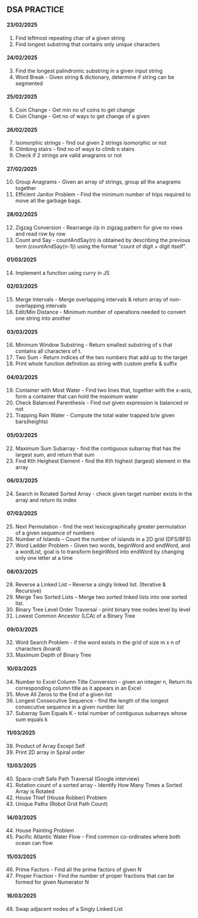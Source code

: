 ## DSA PRACTICE

#### 23/02/2025
1. Find leftmost repeating char of a given string
2. Find longest substring that contains only unique characters

#### 24/02/2025

3. Find the longest palindromic substring in a given input string
4. Word Break - Given string & dictionary, determine if string can be segmented

#### 25/02/2025

5. Coin Change - Get min no of coins to get change
6. Coin Change - Get no of ways to get change of a given 

#### 26/02/2025

7. Isomorphic strings - find out given 2 strings isomorphic or not
8. Climbing stairs - find no of ways to climb n stairs
9. Check if 2 strings are valid anagrams or not

#### 27/02/2025

10. Group Anagrams - Given an array of strings, group all the anagrams together
11. Efficient Janitor Problem - Find the minimum number of trips required to move all the garbage bags.

#### 28/02/2025

12. Zigzag Conversion - Rearrange i/p in zigzag pattern for give no rows and read row by row
13. Count and Say - countAndSay(n) is obtained by describing the previous term (countAndSay(n-1)) using the format "count of digit + digit itself".

#### 01/03/2025

14. Implement a function using curry in JS

#### 02/03/2025

15. Merge Intervals - Merge overlapping intervals & return array of non-overlapping intervals
16. Edit/Min Distance - Minimum number of operations needed to convert one string into another

#### 03/03/2025

16. Minimum Window Substring - Return smallest substring of s that contains all characters of t.
17. Two Sum - Return indices of the two numbers that add up to the target
18. Print whole function definition as string with custom prefix & suffix

#### 04/03/2025

19. Container with Most Water - Find two lines that, together with the x-axis, form a container that can hold the maximum water
20. Check Balanced Parenthesis - Find out given expression is balanced or not
21. Trapping Rain Water - Compute the total water trapped b/w given bars(heights)

#### 05/03/2025

22. Maximum Sum Subarray - find the contiguous subarray that has the largest sum, and return that sum
23. Find Kth Heighest Element - find the Kth highest (largest) element in the array

#### 06/03/2025

24. Search in Rotated Sorted Array - check given target number exists in the array and return its index

#### 07/03/2025

25. Next Permutation - find the next lexicographically greater permutation of a given sequence of numbers
26. Number of Islands – Count the number of islands in a 2D grid (DFS/BFS)
27. Word Ladder Problem - Given two words, beginWord and endWord, and a wordList,
goal is to transform beginWord into endWord by changing only one letter at a time

#### 08/03/2025

28. Reverse a Linked List – Reverse a singly linked list. (Iterative & Recursive)
29. Merge Two Sorted Lists – Merge two sorted linked lists into one sorted list.
30. Binary Tree Level Order Traversal - print binary tree nodes level by level
31. Lowest Common Ancestor (LCA) of a Binary Tree

#### 09/03/2025

32. Word Search Problem - if the word exists in the grid of size m x n of characters (board)
33. Maximum Depth of Binary Tree

#### 10/03/2025

34. Number to Excel Column Title Conversion - given an integer n, Return its corresponding column title as it appears in an Excel
35. Move All Zeros to the End of a given list
36. Longest Consecutive Sequence - find the length of the longest consecutive sequence in a given number list
37. Subarray Sum Equals K - total number of contiguous subarrays whose sum equals k

#### 11/03/2025

38. Product of Array Except Self
39. Print 2D array in Spiral order

#### 13/03/2025

40. Space-craft Safe Path Traversal (Google interview)
41. Rotation count of a sorted array - Identify How Many Times a Sorted Array is Rotated
42. House Thief (House Robber) Problem
43. Unique Paths (Robot Grid Path Count)

#### 14/03/2025

44. House Painting Problem
45. Pacific Atlantic Water Flow - Find common co-ordinates where both ocean can flow

#### 15/03/2025

46. Prime Factors - Find all the prime factors of given N
47. Proper Fraction - Find the number of proper fractions that can be formed for given Numerator N

#### 16/03/2025

48. Swap adjacent nodes of a Singly Linked List
